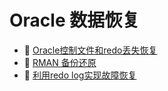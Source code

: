# Oracle 数据恢复

* 📄 [Oracle控制文件和redo丢失恢复](siyuan://blocks/20240314202343-2ltra1l)
* 📄 [RMAN 备份还原](siyuan://blocks/20231110105237-o1b43ni)
* 📄 [利用redo log实现故障恢复](siyuan://blocks/20240314202200-wj05sdt)

‍
